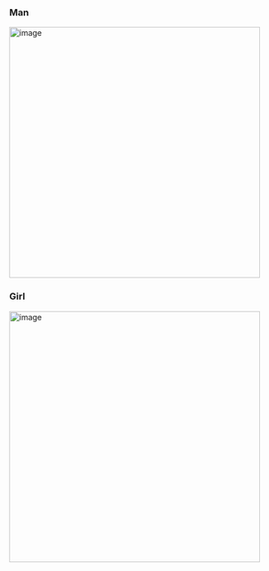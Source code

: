 ### Man
<img width="450" alt="image" src="https://user-images.githubusercontent.com/98692987/178716655-2f2c5c62-82fd-4ad8-8a4c-5c97bdeeef2a.png">


### Girl 
<img width="450" alt="image" src="https://user-images.githubusercontent.com/98692987/178716707-1a446883-4ad3-47a2-98ac-54639abecc13.png">
